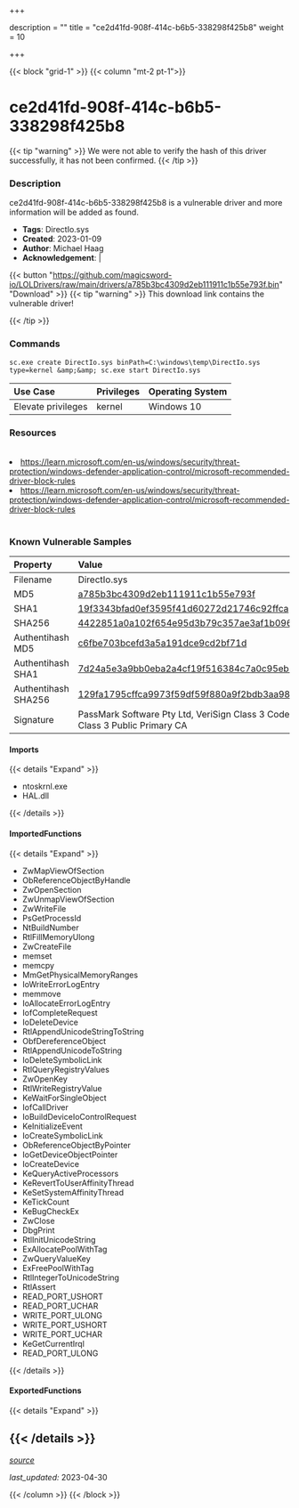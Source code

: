 +++

description = ""
title = "ce2d41fd-908f-414c-b6b5-338298f425b8"
weight = 10

+++


{{< block "grid-1" >}}
{{< column "mt-2 pt-1">}}


# ce2d41fd-908f-414c-b6b5-338298f425b8 


{{< tip "warning" >}}
We were not able to verify the hash of this driver successfully, it has not been confirmed.
{{< /tip >}}


### Description

ce2d41fd-908f-414c-b6b5-338298f425b8 is a vulnerable driver and more information will be added as found.
- **Tags**: DirectIo.sys
- **Created**: 2023-01-09
- **Author**: Michael Haag
- **Acknowledgement**:  | [](https://twitter.com/)

{{< button "https://github.com/magicsword-io/LOLDrivers/raw/main/drivers/a785b3bc4309d2eb111911c1b55e793f.bin" "Download" >}}
{{< tip "warning" >}}
This download link contains the vulnerable driver!

{{< /tip >}}

### Commands

```
sc.exe create DirectIo.sys binPath=C:\windows\temp\DirectIo.sys type=kernel &amp;&amp; sc.exe start DirectIo.sys
```

| Use Case | Privileges | Operating System | 
|:---- | ---- | ---- |
| Elevate privileges | kernel | Windows 10 |

### Resources
<br>
<li><a href=" https://learn.microsoft.com/en-us/windows/security/threat-protection/windows-defender-application-control/microsoft-recommended-driver-block-rules"> https://learn.microsoft.com/en-us/windows/security/threat-protection/windows-defender-application-control/microsoft-recommended-driver-block-rules</a></li>
<li><a href="https://learn.microsoft.com/en-us/windows/security/threat-protection/windows-defender-application-control/microsoft-recommended-driver-block-rules">https://learn.microsoft.com/en-us/windows/security/threat-protection/windows-defender-application-control/microsoft-recommended-driver-block-rules</a></li>
<br>

### Known Vulnerable Samples

| Property           | Value |
|:-------------------|:------|
| Filename           | DirectIo.sys |
| MD5                | [a785b3bc4309d2eb111911c1b55e793f](https://www.virustotal.com/gui/file/a785b3bc4309d2eb111911c1b55e793f) |
| SHA1               | [19f3343bfad0ef3595f41d60272d21746c92ffca](https://www.virustotal.com/gui/file/19f3343bfad0ef3595f41d60272d21746c92ffca) |
| SHA256             | [4422851a0a102f654e95d3b79c357ae3af1b096d7d1576663c027cfbc04abaf9](https://www.virustotal.com/gui/file/4422851a0a102f654e95d3b79c357ae3af1b096d7d1576663c027cfbc04abaf9) |
| Authentihash MD5   | [c6fbe703bcefd3a5a191dce9cd2bf71d](https://www.virustotal.com/gui/search/authentihash%253Ac6fbe703bcefd3a5a191dce9cd2bf71d) |
| Authentihash SHA1  | [7d24a5e3a9bb0eba2a4cf19f516384c7a0c95eb7](https://www.virustotal.com/gui/search/authentihash%253A7d24a5e3a9bb0eba2a4cf19f516384c7a0c95eb7) |
| Authentihash SHA256| [129fa1795cffca9973f59df59f880a9f2bdb3aa9873363f8e2f598ccc6e32542](https://www.virustotal.com/gui/search/authentihash%253A129fa1795cffca9973f59df59f880a9f2bdb3aa9873363f8e2f598ccc6e32542) |
| Signature         | PassMark Software Pty Ltd, VeriSign Class 3 Code Signing 2009-2 CA, VeriSign Class 3 Public Primary CA   |


#### Imports
{{< details "Expand" >}}
* ntoskrnl.exe
* HAL.dll

{{< /details >}}
#### ImportedFunctions
{{< details "Expand" >}}
* ZwMapViewOfSection
* ObReferenceObjectByHandle
* ZwOpenSection
* ZwUnmapViewOfSection
* ZwWriteFile
* PsGetProcessId
* NtBuildNumber
* RtlFillMemoryUlong
* ZwCreateFile
* memset
* memcpy
* MmGetPhysicalMemoryRanges
* IoWriteErrorLogEntry
* memmove
* IoAllocateErrorLogEntry
* IofCompleteRequest
* IoDeleteDevice
* RtlAppendUnicodeStringToString
* ObfDereferenceObject
* RtlAppendUnicodeToString
* IoDeleteSymbolicLink
* RtlQueryRegistryValues
* ZwOpenKey
* RtlWriteRegistryValue
* KeWaitForSingleObject
* IofCallDriver
* IoBuildDeviceIoControlRequest
* KeInitializeEvent
* IoCreateSymbolicLink
* ObReferenceObjectByPointer
* IoGetDeviceObjectPointer
* IoCreateDevice
* KeQueryActiveProcessors
* KeRevertToUserAffinityThread
* KeSetSystemAffinityThread
* KeTickCount
* KeBugCheckEx
* ZwClose
* DbgPrint
* RtlInitUnicodeString
* ExAllocatePoolWithTag
* ZwQueryValueKey
* ExFreePoolWithTag
* RtlIntegerToUnicodeString
* RtlAssert
* READ_PORT_USHORT
* READ_PORT_UCHAR
* WRITE_PORT_ULONG
* WRITE_PORT_USHORT
* WRITE_PORT_UCHAR
* KeGetCurrentIrql
* READ_PORT_ULONG

{{< /details >}}
#### ExportedFunctions
{{< details "Expand" >}}

{{< /details >}}
-----



[*source*](https://github.com/magicsword-io/LOLDrivers/tree/main/yaml/ce2d41fd-908f-414c-b6b5-338298f425b8.yaml)

*last_updated:* 2023-04-30








{{< /column >}}
{{< /block >}}
